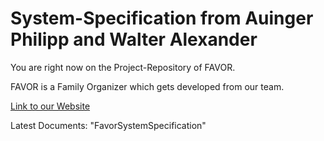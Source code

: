 # System-Specification from Auinger Philipp and Walter Alexander

You are right now on the Project-Repository of FAVOR. 

FAVOR is a Family Organizer which gets developed from our team.

[Link to our Website](http://favor.somee.com)

Latest Documents: "FavorSystemSpecification"  
